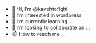 - 👋 Hi, I’m @kavehtofighi
- 👀 I’m interested in wordpress
- 🌱 I’m currently learning ...
- 💞️ I’m looking to collaborate on ...
- 📫 How to reach me ...

<!---
kavehtofighi/kavehtofighi is a ✨ special ✨ repository because its `README.md` (this file) appears on your GitHub profile.
You can click the Preview link to take a look at your changes.
--->
